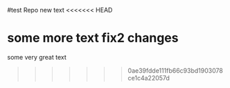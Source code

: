 #test Repo
new text
<<<<<<< HEAD

some more text
fix2 changes
=======
some very great text
>>>>>>> 0ae39fdde111fb66c93bd1903078ce1c4a22057d
